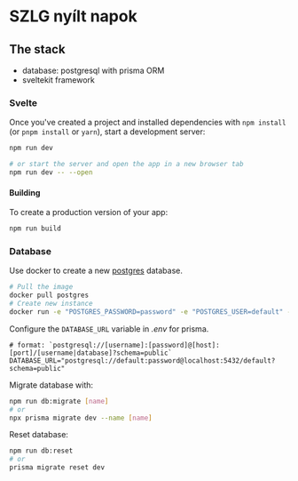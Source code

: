 # SZLG nyílt napok

## The stack

- database: postgresql with prisma ORM
- sveltekit framework

### Svelte

Once you've created a project and installed dependencies with `npm install` (or `pnpm install` or `yarn`), start a development server:

```bash
npm run dev

# or start the server and open the app in a new browser tab
npm run dev -- --open
```

#### Building

To create a production version of your app:

```bash
npm run build
```

### Database

Use docker to create a new [postgres](https://hub.docker.com/_/postgres) database.

```bash
# Pull the image
docker pull postgres
# Create new instance
docker run -e "POSTGRES_PASSWORD=password" -e "POSTGRES_USER=default" -d -p 5432:5432 postgres
```

Configure the `DATABASE_URL` variable in _.env_ for prisma.

```env
# format: `postgresql://[username]:[password]@[host]:[port]/[username|database]?schema=public`
DATABASE_URL="postgresql://default:password@localhost:5432/default?schema=public"
```

Migrate database with:

```bash
npm run db:migrate [name]
# or
npx prisma migrate dev --name [name]
```

Reset database:

```bash
npm run db:reset
# or
prisma migrate reset dev
```
